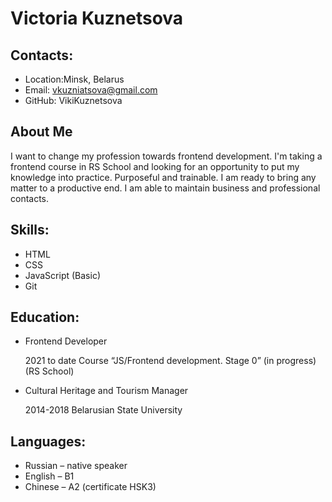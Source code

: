# __Victoria Kuznetsova__

## __Contacts:__

* Location:Minsk, Belarus
* Email: vkuzniatsova@gmail.com
* GitHub: VikiKuznetsova

## __About Me__ 

I want to change my profession towards frontend development. I'm taking a frontend course in RS School and looking for an opportunity to put my knowledge into practice. Purposeful and trainable. I am ready to bring any matter to a productive end. I am able to maintain business and professional contacts.

## __Skills:__

* HTML
* CSS
* JavaScript (Basic)
* Git

## __Education:__

* Frontend Developer

  2021 to date Course “JS/Frontend development. Stage 0” (in progress) (RS School)
* Cultural Heritage and Tourism Manager

  2014-2018 Belarusian State University

## __Languages:__

* Russian – native speaker
* English – B1
* Chinese – A2 (certificate HSK3)
